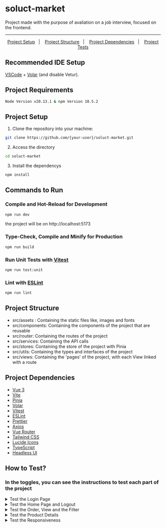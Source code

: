 # soluct-market

Project made with the purpose of avaliation on a job interview, focused on the frontend.
<hr>

<p align="center">
    <a href="Project Setup">Project Setup</a>&nbsp;&nbsp;&nbsp;|&nbsp;&nbsp;&nbsp;
    <a href="Project Structure">Project Structure</a>&nbsp;&nbsp;&nbsp;|&nbsp;&nbsp;&nbsp;
    <a href="Project Dependencies">Project Dependencies</a>&nbsp;&nbsp;&nbsp;|&nbsp;&nbsp;&nbsp;
    <a href="How to Test?">Project Tests</a>
</p>


## Recommended IDE Setup

[VSCode](https://code.visualstudio.com/) + [Volar](https://marketplace.visualstudio.com/items?itemName=Vue.volar) (and disable Vetur).

## Project Requirements

```sh
Node Version v20.13.1 & npm Version 10.5.2
```


## Project Setup

1. Clone the repository into your machine:
```sh
git clone https://github.com/{your-user}/soluct-market.git
```
2. Access the directory
```sh
cd soluct-market
```
3. Install the dependencys
```sh
npm install
```

## Commands to Run
### Compile and Hot-Reload for Development

```sh
npm run dev
```
the project will be on http://localhost:5173

### Type-Check, Compile and Minify for Production

```sh
npm run build
```

### Run Unit Tests with [Vitest](https://vitest.dev/)

```sh
npm run test:unit
```

### Lint with [ESLint](https://eslint.org/)

```sh
npm run lint
```


## Project Structure

- src/assets :  Containing the static files like, images and fonts
- src/components: Containing the components of the project that are reusable
- src/router: Containing the routes of the project
- src/services: Containing the API calls 
- src/stores: Containing the store of the project with Pinia
- src/utils: Containing the types and interfaces of the project
- src/views: Containing the 'pages' of the project, with each View linked with a route


## Project Dependencies

- [Vue 3](https://v3.vuejs.org/)
- [Vite](https://vitejs.dev/)
- [Pinia](https://pinia.esm.dev/)
- [Volar](https://marketplace.visualstudio.com/items?itemName=Vue.volar)
- [Vitest](https://vitest.dev/)
- [ESLint](https://eslint.org/)
- [Prettier](https://prettier.io/)
- [Axios](https://axios-http.com/)
- [Vue Router](https://router.vuejs.org/)
- [Tailwind CSS](https://tailwindcss.com/)
- [Lucide Icons](https://lucide-icons.web.app/)
- [TypeScript](https://www.typescriptlang.org/)
- [Headless UI](https://headlessui.dev/)


## How to Test?

### In the toggles, you can see the instructions to test each part of the project
<details>
    <summary>Test the Login Page</summary>

    -- As a user, I want to log in to the application, so I can access the home page --
    
    The user can log in with the following credentials:

    username: "mor_2314",
    password: "83r5^_”
    
    After the login, the user will be redirected to the home page.

    Tests:

    Informing the wrong credentials, the user will see an error message.

    When you run the project, you will see the login page, testing forcing the '/' route will be redirected to the login page, and the user will be able to access the home page ONLY after the successful login.

    Note: After the successful login, a token will be stored in the local storage, and the user will be redirected to the home page, causing the forcing of '/login' route to redirect to the home page.
</details>

<details>
    <summary>Test the Home Page and Logout</summary>

    -- As a user, I want to see the products and Logout --

    After the successful login, the user will be redirected to the home page, where the user can see the header and the products. The user can log out by clicking on the logout button, causing the token to be removed from the local storage and the user to be redirected to the login page.

    Tests:

    If the user closes the tab while logged in, and open again, he will still be able to access the home page, as the token is stored in the local storage.

    Note: After the logout, the user will be redirected to the login page, causing the forcing of '/home' route to redirect to the login page.
</details>

<details>
    <summary>Test the Order, View and the Filter</summary>

    -- As a user, I want to order the items by Asc or Desc --
    
    The user can click on the order button to order the items by Asc or Desc.

    Tests: 

    Clicking in the order button, shall order the items by Asc or Desc, beeing the default order by Asc.

    -- As a user, I want to view X quantities of the products --

    The user can click on a select to choose the quantity of the products to be shown. Beeing the values: 5, 10, 15, 20 and the default value All.

    Tests: 

    Clicking in the select, shall show the quantity of the products chosen by the user. Have an All option to show all the products again.

    -- As a user, I want to filter the products by Category --

    The user can click on the filter button to filter the products by category.

    Tests:

    Clicking in the filter button, shall open a dropdown with the categories, choosing one will cause the products to be filtered by the chosen category.

    Available categories: "electronics", "jewelery", "men's clothing", "women's clothing", "All"

    Note: The user can Order, View and Filter at same time.
</details>
<details>
    <summary>Test the Product Details</summary>

    -- As a user, I want to see the products details --

    The user can click on the product to see the details of the product.

    Tests:

    Clicking in the product, shall open a modal with the details of the product. (Name, Price, Description, Category, Image)

    Note: The user can close the modal by clicking outside the modal or in the close button.
    
</details>
<details>
    <summary>Test the Responsiveness</summary>

    -- As a user, I want to access the website in mobile and have a good experience --

    The user can access the website via mobile and have a good experience.

    Tests:

    Opening the inspect tool and changing the device to a mobile device, the user will see the website in a mobile version, with the header and the products in a good experience.
    
</details>

